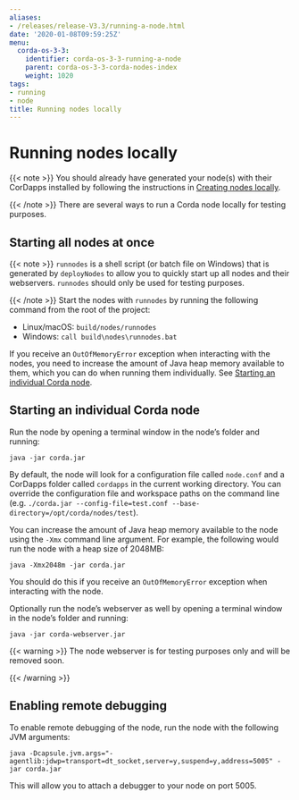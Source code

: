 ```yaml
---
aliases:
- /releases/release-V3.3/running-a-node.html
date: '2020-01-08T09:59:25Z'
menu:
  corda-os-3-3:
    identifier: corda-os-3-3-running-a-node
    parent: corda-os-3-3-corda-nodes-index
    weight: 1020
tags:
- running
- node
title: Running nodes locally
---
```



# Running nodes locally


{{< note >}}
You should already have generated your node(s) with their CorDapps installed by following the instructions in
[Creating nodes locally](generating-a-node.md).

{{< /note >}}
There are several ways to run a Corda node locally for testing purposes.


## Starting all nodes at once

{{< note >}}
`runnodes` is a shell script (or batch file on Windows) that is generated by `deployNodes` to allow you
to quickly start up all nodes and their webservers. `runnodes` should only be used for testing purposes.

{{< /note >}}
Start the nodes with `runnodes` by running the following command from the root of the project:


* Linux/macOS: `build/nodes/runnodes`
* Windows: `call build\nodes\runnodes.bat`

If you receive an `OutOfMemoryError` exception when interacting with the nodes, you need to increase the amount of
Java heap memory available to them, which you can do when running them individually. See
[Starting an individual Corda node](#starting-an-individual-corda-node).



## Starting an individual Corda node

Run the node by opening a terminal window in the node’s folder and running:

```shell
java -jar corda.jar
```

By default, the node will look for a configuration file called `node.conf` and a CorDapps folder called `cordapps`
in the current working directory. You can override the configuration file and workspace paths on the command line (e.g.
`./corda.jar --config-file=test.conf --base-directory=/opt/corda/nodes/test`).

You can increase the amount of Java heap memory available to the node using the `-Xmx` command line argument. For
example, the following would run the node with a heap size of 2048MB:

```shell
java -Xmx2048m -jar corda.jar
```

You should do this if you receive an `OutOfMemoryError` exception when interacting with the node.

Optionally run the node’s webserver as well by opening a terminal window in the node’s folder and running:

```shell
java -jar corda-webserver.jar
```


{{< warning >}}
The node webserver is for testing purposes only and will be removed soon.

{{< /warning >}}




## Enabling remote debugging

To enable remote debugging of the node, run the node with the following JVM arguments:

`java -Dcapsule.jvm.args="-agentlib:jdwp=transport=dt_socket,server=y,suspend=y,address=5005" -jar corda.jar`

This will allow you to attach a debugger to your node on port 5005.

